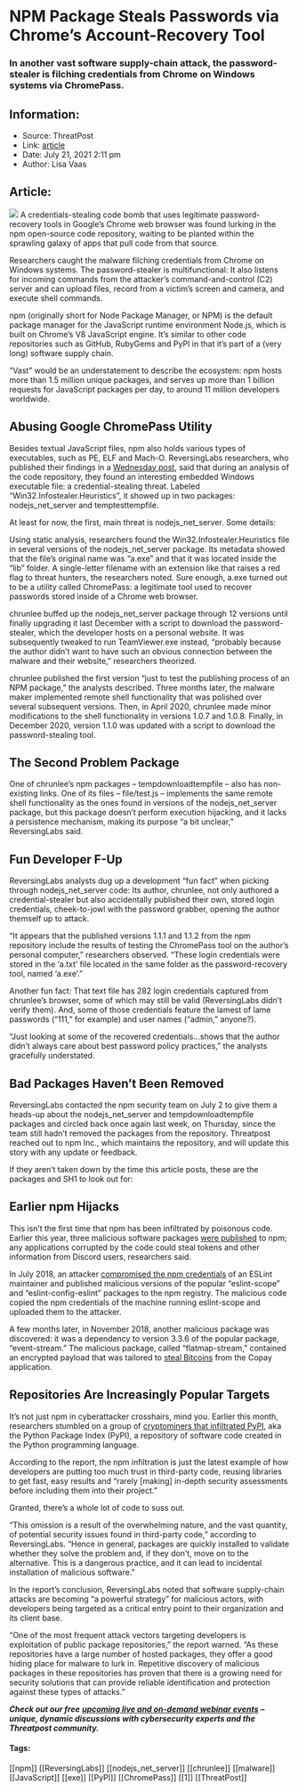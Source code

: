 # NPM Package Steals Passwords via Chrome’s Account-Recovery Tool
### In another vast software supply-chain attack, the password-stealer is filching credentials from Chrome on Windows systems via ChromePass.

## Information:
+ Source: ThreatPost
+ Link: [article](https://kasperskycontenthub.com/threatpost-global/?p=168004)
+ Date: July 21, 2021  2:11 pm
+ Author: Lisa Vaas


## Article:
![](https://media.threatpost.com/wp-content/uploads/sites/103/2021/07/21130321/chrome-password-stealer.jpeg)
A credentials-stealing code bomb that uses legitimate password-recovery tools in Google’s Chrome web browser was found lurking in the npm open-source code repository, waiting to be planted within the sprawling galaxy of apps that pull code from that source.


Researchers caught the malware filching credentials from Chrome on Windows systems. The password-stealer is multifunctional: It also listens for incoming commands from the attacker’s command-and-control (C2) server and can upload files, record from a victim’s screen and camera, and execute shell commands.



npm (originally short for Node Package Manager, or NPM) is the default package manager for the JavaScript runtime environment Node.js, which is built on Chrome’s V8 JavaScript engine. It’s similar to other code repositories such as GitHub, RubyGems and PyPI in that it’s part of a (very long) software supply chain.


“Vast” would be an understatement to describe the ecosystem: npm hosts more than 1.5 million unique packages, and serves up more than 1 billion requests for JavaScript packages per day, to around 11 million developers worldwide.


Abusing Google ChromePass Utility
---------------------------------


Besides textual JavaScript files, npm also holds various types of executables, such as PE, ELF and Mach-O. ReversingLabs researchers, who published their findings in a [Wednesday post](https://blog.secure.software/groundhog-day-npm-package-caught-stealing-browser-passwords), said that during an analysis of the code repository, they found an interesting embedded Windows executable file: a credential-stealing threat. Labeled “Win32.Infostealer.Heuristics”, it showed up in two packages: nodejs\_net\_server and temptesttempfile.


At least for now, the first, main threat is nodejs\_net\_server. Some details:


Using static analysis, researchers found the Win32.Infostealer.Heuristics file in several versions of the nodejs\_net\_server package. Its metadata showed that the file’s original name was “a.exe” and that it was located inside the “lib” folder. A single-letter filename with an extension like that raises a red flag to threat hunters, the researchers noted. Sure enough, a.exe turned out to be a utility called ChromePass: a legitimate tool used to recover passwords stored inside of a Chrome web browser.


chrunlee buffed up the nodejs\_net\_server package through 12 versions until finally upgrading it last December with a script to download the password-stealer, which the developer hosts on a personal website. It was subsequently tweaked to run TeamViewer.exe instead, “probably because the author didn’t want to have such an obvious connection between the malware and their website,” researchers theorized.


chrunlee published the first version “just to test the publishing process of an NPM package,” the analysts described. Three months later, the malware maker implemented remote shell functionality that was polished over several subsequent versions. Then, in April 2020, chrunlee made minor modifications to the shell functionality in versions 1.0.7 and 1.0.8. Finally, in December 2020, version 1.1.0 was updated with a script to download the password-stealing tool.


The Second Problem Package
--------------------------


One of chrunlee’s npm packages – tempdownloadtempfile – also has non-existing links. One of its files – file/test.js – implements the same remote shell functionality as the ones found in versions of the nodejs\_net\_server package, but this package doesn’t perform execution hijacking, and it lacks a persistence mechanism, making its purpose “a bit unclear,” ReversingLabs said.


Fun Developer F-Up
------------------


ReversingLabs analysts dug up a development “fun fact” when picking through nodejs\_net\_server code: Its author, chrunlee, not only authored a credential-stealer but also accidentally published their own, stored login credentials, cheek-to-jowl with the password grabber, opening the author themself up to attack.


“It appears that the published versions 1.1.1 and 1.1.2 from the npm repository include the results of testing the ChromePass tool on the author’s personal computer,” researchers observed. “These login credentials were stored in the ‘a.txt’ file located in the same folder as the password-recovery tool, named ‘a.exe’.”


Another fun fact: That text file has 282 login credentials captured from chrunlee’s browser, some of which may still be valid (ReversingLabs didn’t verify them). And, some of those credentials feature the lamest of lame passwords (“111,” for example) and user names (“admin,” anyone?).


“Just looking at some of the recovered credentials…shows that the author didn’t always care about best password policy practices,” the analysts gracefully understated.


Bad Packages Haven’t Been Removed
---------------------------------


ReversingLabs contacted the npm security team on July 2 to give them a heads-up about the nodejs\_net\_server and tempdownloadtempfile packages and circled back once again last week, on Thursday, since the team still hadn’t removed the packages from the repository. Threatpost reached out to npm Inc., which maintains the repository, and will update this story with any update or feedback.


If they aren’t taken down by the time this article posts, these are the packages and SH1 to look out for:


Earlier npm Hijacks
-------------------


This isn’t the first time that npm has been infiltrated by poisonous code. Earlier this year, three malicious software packages [were published](https://threatpost.com/discord-stealing-malware-npm-packages/163265/) to npm; any applications corrupted by the code could steal tokens and other information from Discord users, researchers said.


In July 2018, an attacker [compromised the npm credentials](https://eslint.org/blog/2018/07/postmortem-for-malicious-package-publishes) of an ESLint maintainer and published malicious versions of the popular “eslint-scope” and “eslint-config-eslint” packages to the npm registry. The malicious code copied the npm credentials of the machine running eslint-scope and uploaded them to the attacker.


A few months later, in November 2018, another malicious package was discovered: it was a dependency to version 3.3.6 of the popular package, “event-stream.” The malicious package, called “flatmap-stream,” contained an encrypted payload that was tailored to [steal Bitcoins](https://blog.npmjs.org/post/180565383195/details-about-the-event-stream-incident) from the Copay application.


Repositories Are Increasingly Popular Targets
---------------------------------------------


It’s not just npm in cyberattacker crosshairs, mind you. Earlier this month, researchers stumbled on a group of [cryptominers that infiltrated PyPI](https://threatpost.com/cryptominers-python-supply-chain/167135/), aka the Python Package Index (PyPI), a repository of software code created in the Python programming language.


According to the report, the npm infiltration is just the latest example of how developers are putting too much trust in third-party code, reusing libraries to get fast, easy results and “rarely [making] in-depth security assessments before including them into their project.”


Granted, there’s a whole lot of code to suss out.


“This omission is a result of the overwhelming nature, and the vast quantity, of potential security issues found in third-party code,” according to ReversingLabs. “Hence in general, packages are quickly installed to validate whether they solve the problem and, if they don’t, move on to the alternative. This is a dangerous practice, and it can lead to incidental installation of malicious software.”


In the report’s conclusion, ReversingLabs noted that software supply-chain attacks are becoming “a powerful strategy” for malicious actors, with developers being targeted as a critical entry point to their organization and its client base.


“One of the most frequent attack vectors targeting developers is exploitation of public package repositories,” the report warned. “As these repositories have a large number of hosted packages, they offer a good hiding place for malware to lurk in. Repetitive discovery of malicious packages in these repositories has proven that there is a growing need for security solutions that can provide reliable identification and protection against these types of attacks.”


***Check out our free*** [***upcoming live and on-demand webinar events***](https://threatpost.com/category/webinars/) ***– unique, dynamic discussions with cybersecurity experts and the Threatpost community.***




#### Tags:
[[npm]] [[ReversingLabs]] [[nodejs_net_server]] [[chrunlee]] [[malware]] [[JavaScript]] [[exe]] [[PyPI]] [[ChromePass]] [[1]] [[ThreatPost]]
